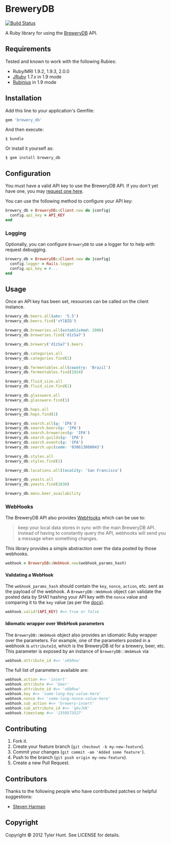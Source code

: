# BreweryDB

[![Build Status][travis]][travis-web]

[travis]: https://secure.travis-ci.org/tylerhunt/brewery_db.png
[travis-web]: http://travis-ci.org/tylerhunt/brewery_db

A Ruby library for using the [BreweryDB][] API.

[brewerydb]: http://www.brewerydb.com/


## Requirements

Tested and known to work with the following Rubies:

  - Ruby/MRI 1.9.2, 1.9.3, 2.0.0
  - [JRuby][] 1.7.x in 1.9 mode
  - [Rubinius][] in 1.9 mode

[jruby]: http://jruby.org/
[rubinius]: http://rubini.us/

## Installation

Add this line to your application's Gemfile:

```ruby
gem 'brewery_db'
```

And then execute:

    $ bundle

Or install it yourself as:

    $ gem install brewery_db


## Configuration

You must have a valid API key to use the BreweryDB API. If you don't yet have
one, you may [request one here][api-key].

[api-key]: http://www.brewerydb.com/developers

You can use the following method to configure your API key:

```ruby
brewery_db = BreweryDB::Client.new do |config|
  config.api_key = API_KEY
end
```

### Logging

Optionally, you can configure `BreweryDB` to use a logger for to help with
request debugging.

```ruby
brewery_db = BreweryDB::Client.new do |config|
  config.logger = Rails.logger
  config.api_key = #...
end
```

## Usage

Once an API key has been set, resources can be called on the client instance.

```ruby
brewery_db.beers.all(abv: '5.5')
brewery_db.beers.find('vYlBZQ')

brewery_db.breweries.all(established: 2006)
brewery_db.breweries.find('d1zSa7')

brewery_db.brewery('d1zSa7').beers

brewery_db.categories.all
brewery_db.categories.find(1)

brewery_db.fermentables.all(country: 'Brazil')
brewery_db.fermentables.find(1924)

brewery_db.fluid_size.all
brewery_db.fluid_size.find(1)

brewery_db.glassware.all
brewery_db.glassware.find(1)

brewery_db.hops.all
brewery_db.hops.find(1)

brewery_db.search.all(q: 'IPA')
brewery_db.search.beers(q: 'IPA')
brewery_db.search.breweries(q: 'IPA')
brewery_db.search.guilds(q: 'IPA')
brewery_db.search.events(q: 'IPA')
brewery_db.search.upc(code: '030613000043')

brewery_db.styles.all
brewery_db.styles.find(1)

brewery_db.locations.all(locality: 'San Francisco')

brewery_db.yeasts.all
brewery_db.yeasts.find(1836)

brewery_db.menu.beer_availability

```

### WebHooks

The BreweryDB API also provides [WebHooks][webhooks] which can be use to:

> keep your local data stores in sync with the main BreweryDB API.  Instead of
> having to constantly query the API, webhooks will send you a message when
> something changes.

This library provides a simple abstraction over the data posted by those
webhooks.

```ruby
webhook = BreweryDB::WebHook.new(webhook_params_hash)
```

#### Validating a WebHook

The `webhook_params_hash` should contain the `key`, `nonce`, `action`, etc.
sent as the payload of the webhook. A `BreweryDB::WebHook` object can validate
the posted data by SHA1 hashing your API key with the `nonce` value and
comparing it to the `key` value (as per the [docs][webhooks]).

```ruby
webhook.valid?(API_KEY) #=> true or false
```

#### Idiomatic wrapper over WebHook parameters

The `BreweryDB::WebHook` object also provides an idiomatic Ruby wrapper over
the parameters. For example, one of the parameters posted in a webhook is
`attributeId`, which is the BreweryDB id for a brewery, beer, etc. This
parameter is exposed by an instance of `BreweryDB::WebHook` via

```ruby
webhook.attribute_id #=> 'x6bRxw'
```

The full list of parameters available are:

```ruby
webhook.action #=> 'insert'
webhook.attribute #=> 'beer'
webhook.attribute_id #=> 'x6bRxw'
webhook.key #=> 'some-long-key-value-here'
webhook.nonce #=> 'some-long-nonce-value-here'
webhook.sub_action #=> 'brewery-insert'
webhook.sub_attribute_id #=> 'q6vJUK'
webhook.timestamp #=> '1350573527'
```

[webhooks]: http://www.brewerydb.com/developers/docs-webhooks

## Contributing

1. Fork it.
2. Create your feature branch (`git checkout -b my-new-feature`).
3. Commit your changes (`git commit -am 'Added some feature'`).
4. Push to the branch (`git push origin my-new-feature`).
5. Create a new Pull Request.


## Contributors

Thanks to the following people who have contributed patches or helpful
suggestions:

  * [Steven Harman](https://github.com/stevenharman)


## Copyright

Copyright © 2012 Tyler Hunt. See LICENSE for details.
